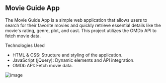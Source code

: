 ## Movie Guide App
The Movie Guide App is a simple web application that allows users to search for their favorite movies and quickly retrieve essential details like the movie's rating, genre, plot, and cast. This project utilizes the OMDb API to fetch movie data.


Technologies Used
 - HTML & CSS: Structure and styling of the application. 
 - JavaScript (jQuery): Dynamic elements and API integration.
 - OMDb API: Fetch movie
   data.
   
![image](https://github.com/jpnyunus/Movie-Guide-App/assets/137651666/834c8966-3f65-49a3-873e-9f09e6025230)
